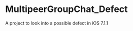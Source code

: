MultipeerGroupChat_Defect
=========================

A project to look into a possible defect in iOS 7.1.1

